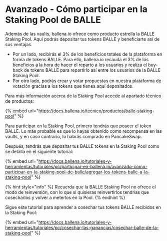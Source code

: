# Avanzado - Cómo participar en la Staking Pool de BALLE

Además de las vaults, ballena.io ofrece como producto estrella la BALLE Staking Pool. Aquí podrás depositar tus tokens BALLE y beneficiarte así de sus ventajas.

* Por un lado, recibirás el 3% de los beneficios totales de la plataforma en forma de tokens BALLE. Para ello, ballena.io recauda el 3% de los beneficios a la hora de hacer el reparto a los usuarios y realiza el buy-back de tokens BALLE para repartirlo así entre los usuarios de la BALLE Staking Pool.
* Por otro lado, podrás crear y votar propuestas en nuestra plataforma de votación gracias a los tokens que tienes aquí depositados.

Para más información acerca de la Staking Pool accede al apartado técnico de productos:

{% embed url="https://docs.ballena.io/tecnico/productos/balle-staking-pool" %}

Para participar en la Staking Pool, primero tendrás que poseer el token BALLE. Lo más probable es que lo hayas obtenido como recompensa en las vaults, y en caso contrario, lo habrás comprado en PancakeSwap.

Después, tendrás que depositar tus BALLE tokens en la Staking Pool como se detalla en el siguiente tutorial:

{% embed url="https://docs.ballena.io/tutoriales-y-herramientas/tutoriales/pc/participar-en-ballena.io/avanzado-como-participar-en-la-staking-pool-de-balle/agregar-los-tokens-balle-a-la-staking-pool" %}

{% hint style="info" %}
Recuerda que la BALLE Staking Pool no ofrece el modo de reinversión, con lo que si quisieras reinvertirlos tendrías que cosecharlos y volver a meterlos en la Pool.
{% endhint %}

Sigue este tutorial para aprender a cosechar tus tokens BALLE recibidos en la Staking Pool:

{% embed url="https://docs.ballena.io/tutoriales-y-herramientas/tutoriales/pc/cosechar-las-ganancias/cosechar-balle-de-la-staking-pool" %}





